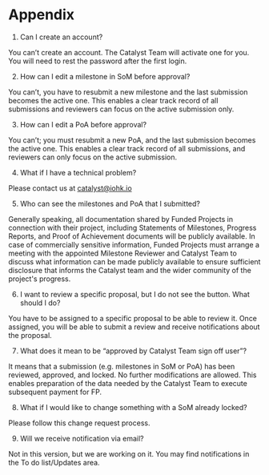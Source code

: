 # **Appendix**
1. Can I create an account?

You can’t create an account. The Catalyst Team will activate one for you. You will need to rest the password after the first login.

2. How can I edit a milestone in SoM before approval?

You can’t, you have to resubmit a new milestone and the last submission becomes the active one. This enables a clear track record of all submissions and reviewers can focus on the active submission only. 

3. How can I edit a PoA before approval?

You can’t; you must resubmit a new PoA, and the last submission becomes the active one. This enables a clear track record of all submissions, and reviewers can only focus on the active submission.  

4. What if I have a technical problem?

Please contact us at catalyst@iohk.io

5. Who can see the milestones and PoA that I submitted?

Generally speaking, all documentation shared by Funded Projects in connection with their project, including Statements of Milestones, Progress Reports, and Proof of Achievement documents will be publicly available. In case of commercially sensitive information, Funded Projects must arrange a meeting with the appointed Milestone Reviewer and Catalyst Team to discuss what information can be made publicly available to ensure sufficient disclosure that informs the Catalyst team and the wider community of the project's progress.

6. I want to review a specific proposal, but I do not see the button. What should I do?

You have to be assigned to a specific proposal to be able to review it. Once assigned, you will be able to submit a review and receive notifications about the proposal.

7. What does it mean to be “approved by Catalyst Team sign off user”?

It means that a submission (e.g. milestones in SoM or PoA) has been reviewed, approved, and locked. No further modifications are allowed. This enables preparation of the data needed by the Catalyst Team to execute subsequent payment for FP.

8. What if I would like to change something with a SoM already locked?

Please follow this change request process. 

9. Will we receive notification via email?

Not in this version, but we are working on it. You may find notifications in the To do list/Updates area.
